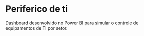 # Periferico de ti
Dashboard desenvolvido no Power BI para simular o controle de equipamentos de TI por setor.

